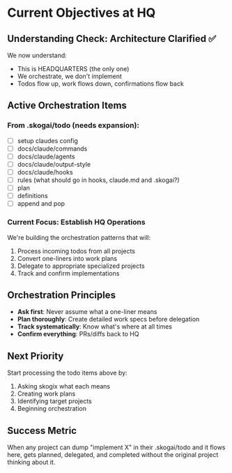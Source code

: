 # Current Objectives at HQ

## Understanding Check: Architecture Clarified ✅
We now understand:
- This is HEADQUARTERS (the only one)
- We orchestrate, we don't implement
- Todos flow up, work flows down, confirmations flow back

## Active Orchestration Items

### From .skogai/todo (needs expansion):
- [ ] setup claudes config
- [ ] docs/claude/commands
- [ ] docs/claude/agents  
- [ ] docs/claude/output-style
- [ ] docs/claude/hooks
- [ ] rules (what should go in hooks, claude.md and .skogai?)
- [ ] plan
- [ ] definitions
- [ ] append and pop

### Current Focus: Establish HQ Operations
We're building the orchestration patterns that will:
1. Process incoming todos from all projects
2. Convert one-liners into work plans
3. Delegate to appropriate specialized projects
4. Track and confirm implementations

## Orchestration Principles
- **Ask first**: Never assume what a one-liner means
- **Plan thoroughly**: Create detailed work specs before delegation
- **Track systematically**: Know what's where at all times
- **Confirm everything**: PRs/diffs back to HQ

## Next Priority
Start processing the todo items above by:
1. Asking skogix what each means
2. Creating work plans
3. Identifying target projects
4. Beginning orchestration

## Success Metric
When any project can dump "implement X" in their .skogai/todo and it flows here, gets planned, delegated, and completed without the original project thinking about it.